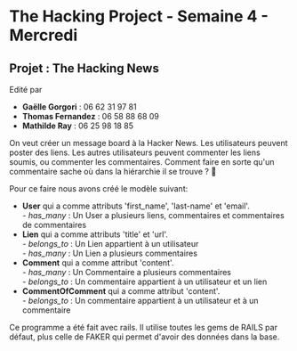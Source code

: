 <h1>The Hacking Project - Semaine 4 - Mercredi</h1>

<h2>Projet : The Hacking News</h2>

<p>Edité par 
	<ul>
		<li><strong>Gaëlle Gorgori</strong> : 06 62 31 97 81</li>
		<li><strong>Thomas Fernandez</strong> : 06 58 88 68 09</li>
		<li><strong>Mathilde Ray</strong> : 06 25 98 18 85</li>
		</ul></p>
		
<p>On veut créer un message board à la Hacker News. Les utilisateurs peuvent poster des liens. Les autres utilisateurs peuvent commenter les liens soumis, ou commenter les commentaires. Comment faire en sorte qu'un commentaire sache où dans la hiérarchie il se trouve ? 🤔</p>


<p> Pour ce faire nous avons créé le modèle suivant: 
	<ul>
		<li> <strong>User</strong> qui a comme attributs 'first_name', 'last-name' et 'email'.<br/>
			- <em>has_many</em> : Un User a plusieurs liens, commentaires et commentaires de commentaires</li>
		<li> <strong>Lien</strong> qui a comme attributs 'title' et 'url'.<br/>
			- <em>belongs_to</em> : Un Lien appartient à un utilisateur<br/>
			- <em>has_many</em> : Un Lien a plusieurs commentaires</li>
		<li> <strong>Comment</strong> qui a comme attribut 'content'.<br/>
			- <em>has_many</em> : Un Commentaire a plusieurs commentaires<br/>
			- <em>belongs_to</em> : Un commentaire appartient à un utilisateur et un lien</li>
		<li> <strong>CommentOfComment</strong> qui a comme attribut 'content'.<br/>
			- <em>belongs_to</em> : Un commentaire appartient à un utilisateur et à un commentaire</li>
		</ul></p>

<p>Ce programme a été fait avec rails.
Il utilise toutes les gems de RAILS par défaut, plus celle de FAKER qui permet d'avoir des données dans la base.</p>

